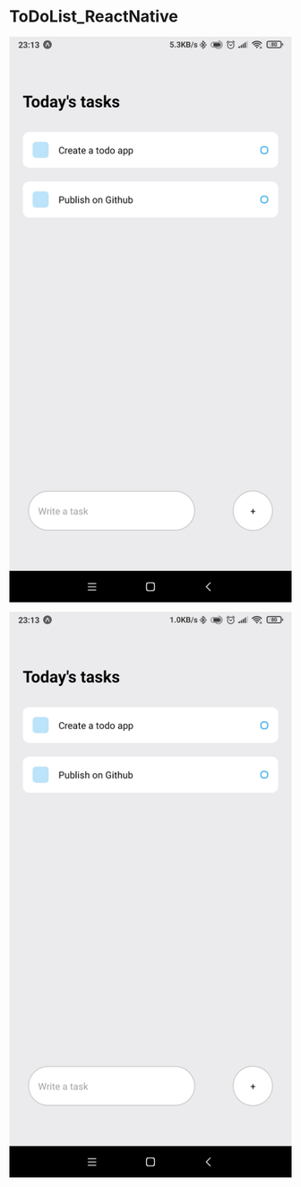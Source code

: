 # ToDoList_ReactNative

![alt text](https://github.com/Sarvesh64/ToDoList_ReactNative/blob/main/Screenshot1.jpg)

![Screenshot](Screenshot2.jpg)
